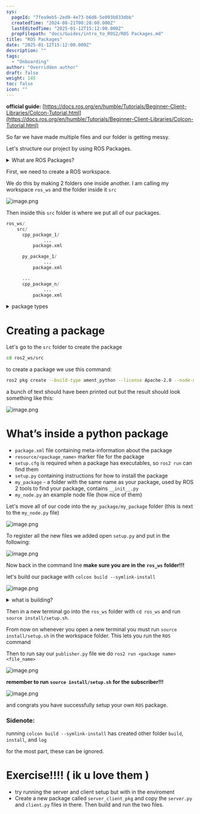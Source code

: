 ```yaml
---
sys:
  pageId: "7fea9eb5-2ed9-4e73-b6d6-5e093b833dbb"
  createdTime: "2024-08-21T00:28:00.000Z"
  lastEditedTime: "2025-01-12T15:12:00.000Z"
  propFilepath: "docs/Guides/intro_to_ROS2/ROS Packages.md"
title: "ROS Packages"
date: "2025-01-12T15:12:00.000Z"
description: ""
tags:
  - "Onboarding"
author: "Overridden author"
draft: false
weight: 145
toc: false
icon: ""
---
```


**official guide:** [https://docs.ros.org/en/humble/Tutorials/Beginner-Client-Libraries/Colcon-Tutorial.html](https://docs.ros.org/en/humble/Tutorials/Beginner-Client-Libraries/Colcon-Tutorial.html)

So far we have made multiple files and our folder is getting messy.

Let's structure our project by using ROS Packages.

<details>

<summary>What are ROS Packages?</summary>

ROS Packages are, as the name implies, packages of code that are highly sharable between ROS developers.

They consist of a folder, `package.xml` file, and source code

```python
      cpp_package_1/
		      ... imagine much code files here ..
          package.xml
```

</details>

First, we need to create a ROS workspace.

We do this by making 2 folders one inside another. I am calling my workspace `ros_ws` and the folder inside it `src`

![image.png](https://prod-files-secure.s3.us-west-2.amazonaws.com/d518164a-d88e-44d1-a4ee-3adb3bd8bce0/70706947-fd18-4537-a67b-e12946812d31/image.png?X-Amz-Algorithm=AWS4-HMAC-SHA256&X-Amz-Content-Sha256=UNSIGNED-PAYLOAD&X-Amz-Credential=ASIAZI2LB4665VXELYMO%2F20250205%2Fus-west-2%2Fs3%2Faws4_request&X-Amz-Date=20250205T210717Z&X-Amz-Expires=3600&X-Amz-Security-Token=IQoJb3JpZ2luX2VjEDIaCXVzLXdlc3QtMiJGMEQCICwCNIh8qfiZQrWHYyltx2MJA5N6GWievBQijig7zhQzAiAT6UINi3jg9hivfpblqiPEiXWSdgnbHr89wgl2nfWMJyr%2FAwhKEAAaDDYzNzQyMzE4MzgwNSIM6y1C5riaswvHg183KtwDTOT6dP3P2HMgZD69a062WnAfse7lnCm9Pyq%2FF7cjY7N%2BkDXYcWONrP4BY18VY%2ByODuktnl11iLlmZ0b4d8INs0ydpg25fj5GxGGCrSgWSjUexx4shIG3CBoWHELZB50z%2FvPRNAspcVxdXthRKI4DBYFs%2BiYlpMtiVGwsyRxBYovyNG%2FZ8JpmttXQ0%2Bg%2FziVhnI%2BMFcgbLwz6Jx1NfbGuM59uDiGC8g6bWcGTluMGhNZcXbas2wS%2BOBj2pIKqq3FBpS7ueYqKzVjbi9TdcyQlgkek%2B40q2wU9bnl0Tt6fqK0dw67nY5xVvPkXlvyHXghN%2FZh%2ByXe4BauHx1y36k5%2B2qzEsWaVYlmU%2BDsMK6KU%2BuyOv3B3JJaLSX6fJBVfalwYkYHXYYdV41yqADLGvMvRlJsaEubADMet81oN3QXDXo5KeguT7aJ%2FSqlXVa8lIqqp5rpMwTpS2q9eIkm5thYGJBHz8gbTZpjtMKQgoiPlHj7rycX%2BWMAQ56xH66oAfdB2g%2BmiywMsc5o%2Ba7JghAxriFcUA62pUMlzQ7y%2BLuJDQjFh5J5NMF%2FUoad9jNFBJr8n1NgFnDdKd10yfnMXyMifXWMd1QGZEN%2B1EgljKwhBwOllIEI4JjqFJCCBlX4w5ruOvQY6pgE9JqBTRglGMYXBfdUuFXbDZUGZ646wKPW2%2Bl3Yrc9UDcbpzx3Z9diLcU1E9kN40CgTJTo1R3nHPEHXmH1p3BgBMhugDComHo%2Fe5zwPD7EJxP8VYAOGmxPrIxTn%2FQIlVShHbxaHDpbwE7EVNQHMCC%2FAwRgm7rk06sT2jjYUMvJRTYKosXY9UGutXG0c1RHJLFjWeXTB%2FbT1UFh7gFBQc%2FP9xZiGojsO&X-Amz-Signature=85a47429e63cb254b08b586ec1da207623e1d9f1411941c341034c2bb3864cdf&X-Amz-SignedHeaders=host&x-id=GetObject)

Then inside this `src` folder is where we put all of our packages.

```python
ros_ws/
    src/
      cpp_package_1/
		      ...
          package.xml

      py_package_1/
		      ...
          package.xml

      ...
      cpp_package_n/
		      ...
          package.xml

```

<details>

<summary>package types</summary>

packages can be either `C++` or python.

the intern file structure is different for each but for this guide we will stick to creating python packages

</details>

# Creating a package

Let's go to the `src` folder to create the package

```bash
cd ros2_ws/src
```

to create a package we use this command:

```bash
ros2 pkg create --build-type ament_python --license Apache-2.0 --node-name my_node my_package
```

a bunch of text should have been printed out but the result should look something like this:

![image.png](https://prod-files-secure.s3.us-west-2.amazonaws.com/d518164a-d88e-44d1-a4ee-3adb3bd8bce0/e6cf1e3f-8512-4a3e-b131-079f800bf3e8/image.png?X-Amz-Algorithm=AWS4-HMAC-SHA256&X-Amz-Content-Sha256=UNSIGNED-PAYLOAD&X-Amz-Credential=ASIAZI2LB4665VXELYMO%2F20250205%2Fus-west-2%2Fs3%2Faws4_request&X-Amz-Date=20250205T210717Z&X-Amz-Expires=3600&X-Amz-Security-Token=IQoJb3JpZ2luX2VjEDIaCXVzLXdlc3QtMiJGMEQCICwCNIh8qfiZQrWHYyltx2MJA5N6GWievBQijig7zhQzAiAT6UINi3jg9hivfpblqiPEiXWSdgnbHr89wgl2nfWMJyr%2FAwhKEAAaDDYzNzQyMzE4MzgwNSIM6y1C5riaswvHg183KtwDTOT6dP3P2HMgZD69a062WnAfse7lnCm9Pyq%2FF7cjY7N%2BkDXYcWONrP4BY18VY%2ByODuktnl11iLlmZ0b4d8INs0ydpg25fj5GxGGCrSgWSjUexx4shIG3CBoWHELZB50z%2FvPRNAspcVxdXthRKI4DBYFs%2BiYlpMtiVGwsyRxBYovyNG%2FZ8JpmttXQ0%2Bg%2FziVhnI%2BMFcgbLwz6Jx1NfbGuM59uDiGC8g6bWcGTluMGhNZcXbas2wS%2BOBj2pIKqq3FBpS7ueYqKzVjbi9TdcyQlgkek%2B40q2wU9bnl0Tt6fqK0dw67nY5xVvPkXlvyHXghN%2FZh%2ByXe4BauHx1y36k5%2B2qzEsWaVYlmU%2BDsMK6KU%2BuyOv3B3JJaLSX6fJBVfalwYkYHXYYdV41yqADLGvMvRlJsaEubADMet81oN3QXDXo5KeguT7aJ%2FSqlXVa8lIqqp5rpMwTpS2q9eIkm5thYGJBHz8gbTZpjtMKQgoiPlHj7rycX%2BWMAQ56xH66oAfdB2g%2BmiywMsc5o%2Ba7JghAxriFcUA62pUMlzQ7y%2BLuJDQjFh5J5NMF%2FUoad9jNFBJr8n1NgFnDdKd10yfnMXyMifXWMd1QGZEN%2B1EgljKwhBwOllIEI4JjqFJCCBlX4w5ruOvQY6pgE9JqBTRglGMYXBfdUuFXbDZUGZ646wKPW2%2Bl3Yrc9UDcbpzx3Z9diLcU1E9kN40CgTJTo1R3nHPEHXmH1p3BgBMhugDComHo%2Fe5zwPD7EJxP8VYAOGmxPrIxTn%2FQIlVShHbxaHDpbwE7EVNQHMCC%2FAwRgm7rk06sT2jjYUMvJRTYKosXY9UGutXG0c1RHJLFjWeXTB%2FbT1UFh7gFBQc%2FP9xZiGojsO&X-Amz-Signature=ac36624d056f53130f22d9a4f47b31894fb0ccfe3f94cf41bdb54ebab5d75d2d&X-Amz-SignedHeaders=host&x-id=GetObject)

# What’s inside a python package

- `package.xml` file containing meta-information about the package
- `resource/<package_name>` marker file for the package
- `setup.cfg` is required when a package has executables, so `ros2 run` can find them
- `setup.py` containing instructions for how to install the package
- `my_package` - a folder with the same name as your package, used by ROS 2 tools to find your package, contains `__init__.py`
- `my_node.py` an example node file (how nice of them)

Let's move all of our code into the `my_package/my_package` folder (this is next to the `my_node.py` file)

![image.png](https://prod-files-secure.s3.us-west-2.amazonaws.com/d518164a-d88e-44d1-a4ee-3adb3bd8bce0/9ce58f11-0da9-4d3e-b86d-506a9685d378/image.png?X-Amz-Algorithm=AWS4-HMAC-SHA256&X-Amz-Content-Sha256=UNSIGNED-PAYLOAD&X-Amz-Credential=ASIAZI2LB4665VXELYMO%2F20250205%2Fus-west-2%2Fs3%2Faws4_request&X-Amz-Date=20250205T210717Z&X-Amz-Expires=3600&X-Amz-Security-Token=IQoJb3JpZ2luX2VjEDIaCXVzLXdlc3QtMiJGMEQCICwCNIh8qfiZQrWHYyltx2MJA5N6GWievBQijig7zhQzAiAT6UINi3jg9hivfpblqiPEiXWSdgnbHr89wgl2nfWMJyr%2FAwhKEAAaDDYzNzQyMzE4MzgwNSIM6y1C5riaswvHg183KtwDTOT6dP3P2HMgZD69a062WnAfse7lnCm9Pyq%2FF7cjY7N%2BkDXYcWONrP4BY18VY%2ByODuktnl11iLlmZ0b4d8INs0ydpg25fj5GxGGCrSgWSjUexx4shIG3CBoWHELZB50z%2FvPRNAspcVxdXthRKI4DBYFs%2BiYlpMtiVGwsyRxBYovyNG%2FZ8JpmttXQ0%2Bg%2FziVhnI%2BMFcgbLwz6Jx1NfbGuM59uDiGC8g6bWcGTluMGhNZcXbas2wS%2BOBj2pIKqq3FBpS7ueYqKzVjbi9TdcyQlgkek%2B40q2wU9bnl0Tt6fqK0dw67nY5xVvPkXlvyHXghN%2FZh%2ByXe4BauHx1y36k5%2B2qzEsWaVYlmU%2BDsMK6KU%2BuyOv3B3JJaLSX6fJBVfalwYkYHXYYdV41yqADLGvMvRlJsaEubADMet81oN3QXDXo5KeguT7aJ%2FSqlXVa8lIqqp5rpMwTpS2q9eIkm5thYGJBHz8gbTZpjtMKQgoiPlHj7rycX%2BWMAQ56xH66oAfdB2g%2BmiywMsc5o%2Ba7JghAxriFcUA62pUMlzQ7y%2BLuJDQjFh5J5NMF%2FUoad9jNFBJr8n1NgFnDdKd10yfnMXyMifXWMd1QGZEN%2B1EgljKwhBwOllIEI4JjqFJCCBlX4w5ruOvQY6pgE9JqBTRglGMYXBfdUuFXbDZUGZ646wKPW2%2Bl3Yrc9UDcbpzx3Z9diLcU1E9kN40CgTJTo1R3nHPEHXmH1p3BgBMhugDComHo%2Fe5zwPD7EJxP8VYAOGmxPrIxTn%2FQIlVShHbxaHDpbwE7EVNQHMCC%2FAwRgm7rk06sT2jjYUMvJRTYKosXY9UGutXG0c1RHJLFjWeXTB%2FbT1UFh7gFBQc%2FP9xZiGojsO&X-Amz-Signature=98fe37b984efbee446d15915b29be7afa0e52acdef21af1a081a047e715008e2&X-Amz-SignedHeaders=host&x-id=GetObject)

To register all the new files we added open `setup.py` and put in the following:

![image.png](https://prod-files-secure.s3.us-west-2.amazonaws.com/d518164a-d88e-44d1-a4ee-3adb3bd8bce0/1cd7c262-4cae-4496-9d75-c178537d24a2/image.png?X-Amz-Algorithm=AWS4-HMAC-SHA256&X-Amz-Content-Sha256=UNSIGNED-PAYLOAD&X-Amz-Credential=ASIAZI2LB4665VXELYMO%2F20250205%2Fus-west-2%2Fs3%2Faws4_request&X-Amz-Date=20250205T210717Z&X-Amz-Expires=3600&X-Amz-Security-Token=IQoJb3JpZ2luX2VjEDIaCXVzLXdlc3QtMiJGMEQCICwCNIh8qfiZQrWHYyltx2MJA5N6GWievBQijig7zhQzAiAT6UINi3jg9hivfpblqiPEiXWSdgnbHr89wgl2nfWMJyr%2FAwhKEAAaDDYzNzQyMzE4MzgwNSIM6y1C5riaswvHg183KtwDTOT6dP3P2HMgZD69a062WnAfse7lnCm9Pyq%2FF7cjY7N%2BkDXYcWONrP4BY18VY%2ByODuktnl11iLlmZ0b4d8INs0ydpg25fj5GxGGCrSgWSjUexx4shIG3CBoWHELZB50z%2FvPRNAspcVxdXthRKI4DBYFs%2BiYlpMtiVGwsyRxBYovyNG%2FZ8JpmttXQ0%2Bg%2FziVhnI%2BMFcgbLwz6Jx1NfbGuM59uDiGC8g6bWcGTluMGhNZcXbas2wS%2BOBj2pIKqq3FBpS7ueYqKzVjbi9TdcyQlgkek%2B40q2wU9bnl0Tt6fqK0dw67nY5xVvPkXlvyHXghN%2FZh%2ByXe4BauHx1y36k5%2B2qzEsWaVYlmU%2BDsMK6KU%2BuyOv3B3JJaLSX6fJBVfalwYkYHXYYdV41yqADLGvMvRlJsaEubADMet81oN3QXDXo5KeguT7aJ%2FSqlXVa8lIqqp5rpMwTpS2q9eIkm5thYGJBHz8gbTZpjtMKQgoiPlHj7rycX%2BWMAQ56xH66oAfdB2g%2BmiywMsc5o%2Ba7JghAxriFcUA62pUMlzQ7y%2BLuJDQjFh5J5NMF%2FUoad9jNFBJr8n1NgFnDdKd10yfnMXyMifXWMd1QGZEN%2B1EgljKwhBwOllIEI4JjqFJCCBlX4w5ruOvQY6pgE9JqBTRglGMYXBfdUuFXbDZUGZ646wKPW2%2Bl3Yrc9UDcbpzx3Z9diLcU1E9kN40CgTJTo1R3nHPEHXmH1p3BgBMhugDComHo%2Fe5zwPD7EJxP8VYAOGmxPrIxTn%2FQIlVShHbxaHDpbwE7EVNQHMCC%2FAwRgm7rk06sT2jjYUMvJRTYKosXY9UGutXG0c1RHJLFjWeXTB%2FbT1UFh7gFBQc%2FP9xZiGojsO&X-Amz-Signature=45d5c6e77e4d3bc6f82b015f3c2a4ee174e55329ec226f87eb5799d0f317bdc9&X-Amz-SignedHeaders=host&x-id=GetObject)

Now back in the command line **make sure you are in the** **`ros_ws`** **folder!!!**

let's build our package with `colcon build --symlink-install`

![image.png](https://prod-files-secure.s3.us-west-2.amazonaws.com/d518164a-d88e-44d1-a4ee-3adb3bd8bce0/2f2a0d27-b173-48fd-b189-5f5c0ce65619/image.png?X-Amz-Algorithm=AWS4-HMAC-SHA256&X-Amz-Content-Sha256=UNSIGNED-PAYLOAD&X-Amz-Credential=ASIAZI2LB4665VXELYMO%2F20250205%2Fus-west-2%2Fs3%2Faws4_request&X-Amz-Date=20250205T210717Z&X-Amz-Expires=3600&X-Amz-Security-Token=IQoJb3JpZ2luX2VjEDIaCXVzLXdlc3QtMiJGMEQCICwCNIh8qfiZQrWHYyltx2MJA5N6GWievBQijig7zhQzAiAT6UINi3jg9hivfpblqiPEiXWSdgnbHr89wgl2nfWMJyr%2FAwhKEAAaDDYzNzQyMzE4MzgwNSIM6y1C5riaswvHg183KtwDTOT6dP3P2HMgZD69a062WnAfse7lnCm9Pyq%2FF7cjY7N%2BkDXYcWONrP4BY18VY%2ByODuktnl11iLlmZ0b4d8INs0ydpg25fj5GxGGCrSgWSjUexx4shIG3CBoWHELZB50z%2FvPRNAspcVxdXthRKI4DBYFs%2BiYlpMtiVGwsyRxBYovyNG%2FZ8JpmttXQ0%2Bg%2FziVhnI%2BMFcgbLwz6Jx1NfbGuM59uDiGC8g6bWcGTluMGhNZcXbas2wS%2BOBj2pIKqq3FBpS7ueYqKzVjbi9TdcyQlgkek%2B40q2wU9bnl0Tt6fqK0dw67nY5xVvPkXlvyHXghN%2FZh%2ByXe4BauHx1y36k5%2B2qzEsWaVYlmU%2BDsMK6KU%2BuyOv3B3JJaLSX6fJBVfalwYkYHXYYdV41yqADLGvMvRlJsaEubADMet81oN3QXDXo5KeguT7aJ%2FSqlXVa8lIqqp5rpMwTpS2q9eIkm5thYGJBHz8gbTZpjtMKQgoiPlHj7rycX%2BWMAQ56xH66oAfdB2g%2BmiywMsc5o%2Ba7JghAxriFcUA62pUMlzQ7y%2BLuJDQjFh5J5NMF%2FUoad9jNFBJr8n1NgFnDdKd10yfnMXyMifXWMd1QGZEN%2B1EgljKwhBwOllIEI4JjqFJCCBlX4w5ruOvQY6pgE9JqBTRglGMYXBfdUuFXbDZUGZ646wKPW2%2Bl3Yrc9UDcbpzx3Z9diLcU1E9kN40CgTJTo1R3nHPEHXmH1p3BgBMhugDComHo%2Fe5zwPD7EJxP8VYAOGmxPrIxTn%2FQIlVShHbxaHDpbwE7EVNQHMCC%2FAwRgm7rk06sT2jjYUMvJRTYKosXY9UGutXG0c1RHJLFjWeXTB%2FbT1UFh7gFBQc%2FP9xZiGojsO&X-Amz-Signature=8a0c7cea667170821aabf32c6ca1f9b56c78811a3e372deb36071dd2db25ffdc&X-Amz-SignedHeaders=host&x-id=GetObject)

<details>

<summary>what is building?</summary>

if you are a CS major at Rose-Hulman you will learn the answer to this in CSSE132

but TLDR; is it combines all the code files into one program that can be run easily 

</details>

Then in a new terminal go into the `ros_ws` folder with `cd ros_ws` and run `source install/setup.sh`. 

From now on whenever you open a new terminal you must run `source install/setup.sh` in the workspace folder. This lets you run the `ROS` command

Then to run say our `publisher.py` file we do `ros2 run <package name> <file_name>`

![image.png](https://prod-files-secure.s3.us-west-2.amazonaws.com/d518164a-d88e-44d1-a4ee-3adb3bd8bce0/4f4b1219-3a44-4632-aa0a-ce3471699f59/image.png?X-Amz-Algorithm=AWS4-HMAC-SHA256&X-Amz-Content-Sha256=UNSIGNED-PAYLOAD&X-Amz-Credential=ASIAZI2LB4665VXELYMO%2F20250205%2Fus-west-2%2Fs3%2Faws4_request&X-Amz-Date=20250205T210717Z&X-Amz-Expires=3600&X-Amz-Security-Token=IQoJb3JpZ2luX2VjEDIaCXVzLXdlc3QtMiJGMEQCICwCNIh8qfiZQrWHYyltx2MJA5N6GWievBQijig7zhQzAiAT6UINi3jg9hivfpblqiPEiXWSdgnbHr89wgl2nfWMJyr%2FAwhKEAAaDDYzNzQyMzE4MzgwNSIM6y1C5riaswvHg183KtwDTOT6dP3P2HMgZD69a062WnAfse7lnCm9Pyq%2FF7cjY7N%2BkDXYcWONrP4BY18VY%2ByODuktnl11iLlmZ0b4d8INs0ydpg25fj5GxGGCrSgWSjUexx4shIG3CBoWHELZB50z%2FvPRNAspcVxdXthRKI4DBYFs%2BiYlpMtiVGwsyRxBYovyNG%2FZ8JpmttXQ0%2Bg%2FziVhnI%2BMFcgbLwz6Jx1NfbGuM59uDiGC8g6bWcGTluMGhNZcXbas2wS%2BOBj2pIKqq3FBpS7ueYqKzVjbi9TdcyQlgkek%2B40q2wU9bnl0Tt6fqK0dw67nY5xVvPkXlvyHXghN%2FZh%2ByXe4BauHx1y36k5%2B2qzEsWaVYlmU%2BDsMK6KU%2BuyOv3B3JJaLSX6fJBVfalwYkYHXYYdV41yqADLGvMvRlJsaEubADMet81oN3QXDXo5KeguT7aJ%2FSqlXVa8lIqqp5rpMwTpS2q9eIkm5thYGJBHz8gbTZpjtMKQgoiPlHj7rycX%2BWMAQ56xH66oAfdB2g%2BmiywMsc5o%2Ba7JghAxriFcUA62pUMlzQ7y%2BLuJDQjFh5J5NMF%2FUoad9jNFBJr8n1NgFnDdKd10yfnMXyMifXWMd1QGZEN%2B1EgljKwhBwOllIEI4JjqFJCCBlX4w5ruOvQY6pgE9JqBTRglGMYXBfdUuFXbDZUGZ646wKPW2%2Bl3Yrc9UDcbpzx3Z9diLcU1E9kN40CgTJTo1R3nHPEHXmH1p3BgBMhugDComHo%2Fe5zwPD7EJxP8VYAOGmxPrIxTn%2FQIlVShHbxaHDpbwE7EVNQHMCC%2FAwRgm7rk06sT2jjYUMvJRTYKosXY9UGutXG0c1RHJLFjWeXTB%2FbT1UFh7gFBQc%2FP9xZiGojsO&X-Amz-Signature=86368f0e6ce6873033c3aaf9738298054faf7248ab3197baf85f24ff4cdf08ef&X-Amz-SignedHeaders=host&x-id=GetObject)

**remember to run** **`source install/setup.sh`** **for the subscriber!!!**

![image.png](https://prod-files-secure.s3.us-west-2.amazonaws.com/d518164a-d88e-44d1-a4ee-3adb3bd8bce0/02121119-dad4-49ec-8356-c956108b4243/image.png?X-Amz-Algorithm=AWS4-HMAC-SHA256&X-Amz-Content-Sha256=UNSIGNED-PAYLOAD&X-Amz-Credential=ASIAZI2LB4665VXELYMO%2F20250205%2Fus-west-2%2Fs3%2Faws4_request&X-Amz-Date=20250205T210717Z&X-Amz-Expires=3600&X-Amz-Security-Token=IQoJb3JpZ2luX2VjEDIaCXVzLXdlc3QtMiJGMEQCICwCNIh8qfiZQrWHYyltx2MJA5N6GWievBQijig7zhQzAiAT6UINi3jg9hivfpblqiPEiXWSdgnbHr89wgl2nfWMJyr%2FAwhKEAAaDDYzNzQyMzE4MzgwNSIM6y1C5riaswvHg183KtwDTOT6dP3P2HMgZD69a062WnAfse7lnCm9Pyq%2FF7cjY7N%2BkDXYcWONrP4BY18VY%2ByODuktnl11iLlmZ0b4d8INs0ydpg25fj5GxGGCrSgWSjUexx4shIG3CBoWHELZB50z%2FvPRNAspcVxdXthRKI4DBYFs%2BiYlpMtiVGwsyRxBYovyNG%2FZ8JpmttXQ0%2Bg%2FziVhnI%2BMFcgbLwz6Jx1NfbGuM59uDiGC8g6bWcGTluMGhNZcXbas2wS%2BOBj2pIKqq3FBpS7ueYqKzVjbi9TdcyQlgkek%2B40q2wU9bnl0Tt6fqK0dw67nY5xVvPkXlvyHXghN%2FZh%2ByXe4BauHx1y36k5%2B2qzEsWaVYlmU%2BDsMK6KU%2BuyOv3B3JJaLSX6fJBVfalwYkYHXYYdV41yqADLGvMvRlJsaEubADMet81oN3QXDXo5KeguT7aJ%2FSqlXVa8lIqqp5rpMwTpS2q9eIkm5thYGJBHz8gbTZpjtMKQgoiPlHj7rycX%2BWMAQ56xH66oAfdB2g%2BmiywMsc5o%2Ba7JghAxriFcUA62pUMlzQ7y%2BLuJDQjFh5J5NMF%2FUoad9jNFBJr8n1NgFnDdKd10yfnMXyMifXWMd1QGZEN%2B1EgljKwhBwOllIEI4JjqFJCCBlX4w5ruOvQY6pgE9JqBTRglGMYXBfdUuFXbDZUGZ646wKPW2%2Bl3Yrc9UDcbpzx3Z9diLcU1E9kN40CgTJTo1R3nHPEHXmH1p3BgBMhugDComHo%2Fe5zwPD7EJxP8VYAOGmxPrIxTn%2FQIlVShHbxaHDpbwE7EVNQHMCC%2FAwRgm7rk06sT2jjYUMvJRTYKosXY9UGutXG0c1RHJLFjWeXTB%2FbT1UFh7gFBQc%2FP9xZiGojsO&X-Amz-Signature=d144d2cb352d03d2cb5cacae2e4b86d682eda53ba7a51c2c015711f758878a21&X-Amz-SignedHeaders=host&x-id=GetObject)

and congrats you have successfully setup your own `ROS` package.

### Sidenote:

running `colcon build --symlink-install` has created other folder `build`, `install`, and `log`

for the most part, these can be ignored.

# Exercise!!!! ( ik u love them )

- try running the server and client setup but with in the enviroment
- Create a new package called `server_client_pkg` and copy the `server.py` and `client.py` files in there. Then build and run the two files.
